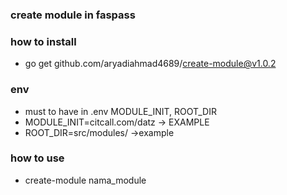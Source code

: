 ### create module in faspass

### how to install
- go get github.com/aryadiahmad4689/create-module@v1.0.2

### env
- must to have in .env MODULE_INIT, ROOT_DIR
- MODULE_INIT=citcall.com/datz -> EXAMPLE
- ROOT_DIR=src/modules/ ->example

### how to use
- create-module nama_module